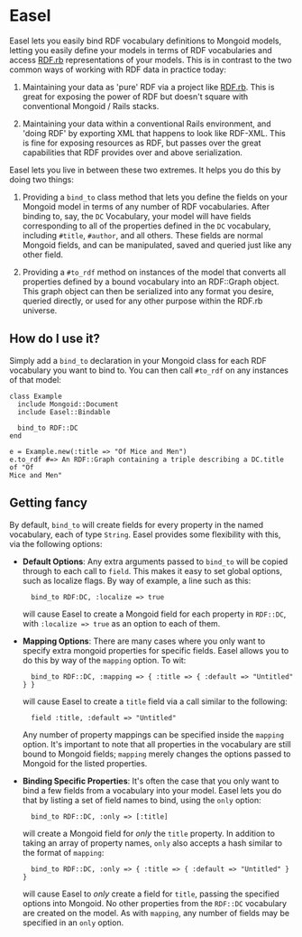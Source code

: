 # Easel

Easel lets you easily bind RDF vocabulary definitions to Mongoid models, letting
you easily define your models in terms of RDF vocabularies and access
[RDF.rb](http://rdf.rubyforge.org/) representations of your models. This is in
contrast to the two common ways of working with RDF data in practice today:

1. Maintaining your data as 'pure' RDF via a project like
[RDF.rb](http://rdf.rubyforge.org/). This is great for exposing the power of
RDF but doesn't square with conventional Mongoid / Rails stacks.

2. Maintaining your data within a conventional Rails environment, and 'doing RDF' by exporting
XML that happens to look like RDF-XML. This is fine for exposing resources as
RDF, but passes over the great capabilities that RDF provides over and above
serialization.

Easel lets you live in between these two extremes. It helps you do this by doing
two things:

1. Providing a `bind_to` class method that lets you define the fields on your
Mongoid model in terms of any number of RDF vocabularies. After binding to, say,
the `DC` Vocabulary, your model will have fields corresponding to all of the
properties defined in the `DC` vocabulary, including `#title`, `#author`, and
all others. These fields are normal Mongoid fields, and can be manipulated,
saved and queried just like any other field.

2. Providing a `#to_rdf` method on instances of the model that converts all
properties defined by a bound vocabulary into an RDF::Graph object. This graph
object can then be serialized into any format you desire, queried directly, or
used for any other purpose within the RDF.rb universe.

## How do I use it?

Simply add a `bind_to` declaration in your Mongoid class for each RDF vocabulary
you want to bind to. You can then call `#to_rdf` on any instances of that model:

    class Example
      include Mongoid::Document
      include Easel::Bindable

      bind_to RDF::DC
    end

    e = Example.new(:title => "Of Mice and Men")
    e.to_rdf #=> An RDF::Graph containing a triple describing a DC.title of "Of
    Mice and Men"

## Getting fancy

By default, `bind_to` will create fields for every property in the named
vocabulary, each of type `String`. Easel provides some flexibility with this,
via the following options:

* **Default Options**: Any extra arguments passed to `bind_to` will be copied
  through to each call to `field`. This makes it easy to set global options,
  such as localize flags. By way of example, a line such as this:

        bind_to RDF:DC, :localize => true

  will cause Easel to create a Mongoid field for each property in `RDF::DC`,
  with `:localize => true` as an option to each of them.

* **Mapping Options**: There are many cases where you only want to specify extra
  mongoid properties for specific fields. Easel allows you to do this by way of
  the `mapping` option. To wit:

        bind_to RDF::DC, :mapping => { :title => { :default => "Untitled" } }

  will cause Easel to create a `title` field via a call similar to the
  following:

        field :title, :default => "Untitled"

  Any number of property mappings can be specified inside the `mapping` option.
  It's important to note that all properties in the vocabulary are still bound
  to Mongoid fields; `mapping` merely changes the options passed to Mongoid for
  the listed properties.

* **Binding Specific Properties**: It's often the case that you only want to bind
  a few fields from a vocabulary into your model. Easel lets you do that by
  listing a set of field names to bind, using the `only` option:

        bind_to RDF::DC, :only => [:title]

  will create a Mongoid field for _only_ the `title` property. In addition to
  taking an array of property names, `only` also accepts a hash similar to the
  format of `mapping`:

        bind_to RDF::DC, :only => { :title => { :default => "Untitled" } }

  will cause Easel to _only_ create a field for `title`, passing the specified
  options into Mongoid. No other properties from the `RDF::DC` vocabulary are
  created on the model. As with `mapping`, any number of fields may be specified
  in an `only` option.

